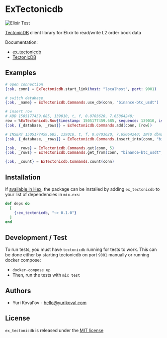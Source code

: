 # ExTectonicdb

![Elixir Test](https://github.com/yurikoval/ex_tectonicdb/workflows/Test/badge.svg)

[TectonicDB](https://github.com/0b01/tectonicdb) client library for Elixir to read/write L2 order book data

Documentation:

* [ex_tectonicdb](https://hexdocs.pm/ex_tectonicdb)
* [TectonicDB](https://docs.rs/crate/tectonicdb)

## Examples

```elixir
# open connection
{:ok, conn} = ExTectonicdb.start_link(host: "localhost", port: 9001)

# switch database
{:ok, _name} = ExTectonicdb.Commands.use_db(conn, "binance-btc_usdt")

# insert row
# ADD 1505177459.685, 139010, t, f, 0.0703620, 7.65064240;
row = %ExTectonicdb.Row{timestamp: 1505177459.685, sequence: 139010, is_trade: true, is_bid: false, price: 0.0703620, size: 7.65064240}
{:ok, {_database, _rows}} = ExTectonicdb.Commands.add(conn, [row])

# INSERT 1505177459.685, 139010, t, f, 0.0703620, 7.65064240; INTO dbname
{:ok, {_database, _rows}} = ExTectonicdb.Commands.insert_into(conn, "binance-btc_usdt", [row])

{:ok, _rows} = ExTectonicdb.Commands.get(conn, 5)
{:ok, _rows} = ExTectonicdb.Commands.get_from(conn, "binance-btc_usdt", 5)

{:ok, _count} = ExTectonicdb.Commands.count(conn)

```

## Installation

If [available in Hex](https://hex.pm/docs/publish), the package can be installed
by adding `ex_tectonicdb` to your list of dependencies in `mix.exs`:

```elixir
def deps do
  [
    {:ex_tectonicdb, "~> 0.1.0"}
  ]
end
```

## Development / Test

To run tests, you must have `tectonicdb` running for tests to work. This can be done either by starting tectonicdb on port `9001` manually or running docker compose:

- `docker-compose up`
- Then, run the tests with `mix test`

## Authors

* Yuri Koval'ov - hello@yurikoval.com

## License

`ex_tectonicdb` is released under the [MIT license](LICENSE.md)
